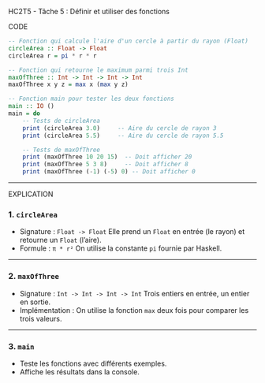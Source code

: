 HC2T5 - Tâche 5 : Définir et utiliser des fonctions


CODE
```haskell
-- Fonction qui calcule l'aire d'un cercle à partir du rayon (Float)
circleArea :: Float -> Float
circleArea r = pi * r * r

-- Fonction qui retourne le maximum parmi trois Int
maxOfThree :: Int -> Int -> Int -> Int
maxOfThree x y z = max x (max y z)

-- Fonction main pour tester les deux fonctions
main :: IO ()
main = do
    -- Tests de circleArea
    print (circleArea 3.0)     -- Aire du cercle de rayon 3
    print (circleArea 5.5)     -- Aire du cercle de rayon 5.5

    -- Tests de maxOfThree
    print (maxOfThree 10 20 15)  -- Doit afficher 20
    print (maxOfThree 5 3 8)     -- Doit afficher 8
    print (maxOfThree (-1) (-5) 0) -- Doit afficher 0
```

---
EXPLICATION 

### 1. `circleArea`

* Signature : `Float -> Float`
  Elle prend un `Float` en entrée (le rayon) et retourne un `Float` (l’aire).
* Formule : `π * r²`
  On utilise la constante `pi` fournie par Haskell.

---

### 2. `maxOfThree`

* Signature : `Int -> Int -> Int -> Int`
  Trois entiers en entrée, un entier en sortie.
* Implémentation :
  On utilise la fonction `max` deux fois pour comparer les trois valeurs.

---

### 3. `main`

* Teste les fonctions avec différents exemples.
* Affiche les résultats dans la console.
